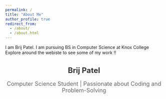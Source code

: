 ```yaml
---
permalink: /
title: "About Me"
author_profile: true
redirect_from: 
  - /about/
  - /about.html
---
```


I am Brij Patel. I am pursuing BS in Computer Science at Knox College
Explore around the webiste to see some of my work !!

<div style="text-align:center;">
  <h1 style="font-size: 24px; font-weight: bold; color: #333;">Brij Patel</h1>
  <p style="font-size: 18px; color: #666;">Computer Science Student | Passionate about Coding and Problem-Solving</p>

  <div style="display: flex; gap: 20px; justify-content: center; margin-top: 20px;">
    <!-- LinkedIn Widget -->
    <a href="https://www.linkedin.com/in/brij-patel-a291052b4/" target="_blank" style="text-decoration: none; color: #333; font-size: 36px;" title="LinkedIn">
      <i class="fab fa-linkedin"></i>
    </a>
    <!-- GitHub Widget -->
    <a href="https://github.com/brij-patel-knox" target="_blank" style="text-decoration: none; color: #333; font-size: 36px;" title="GitHub">
      <i class="fab fa-github"></i> <!-- Corrected class here -->
    </a>
    <!-- Email Widget -->
    <a href="mailto:bpatel@knox.edu" style="text-decoration: none; color: #333; font-size: 36px;" title="Email">
      <i class="fas fa-envelope"></i>
    </a>
  </div>
</div>

<!-- Load Font Awesome icons -->
<link rel="stylesheet" href="https://cdnjs.cloudflare.com/ajax/libs/font-awesome/6.0.0-beta3/css/all.min.css">

<!-- Inline CSS for hover effects (only if supported by your Markdown renderer) -->
<style>
  a:hover i {
    color: #0073b1; /* LinkedIn Blue for hover */
  }
  .fab:hover {
    color: #0077b5; /* LinkedIn icon hover color */
  }
   .fas:hover {
    color: #d44638; /* Red color for the email icon on hover */
  }
</style>

